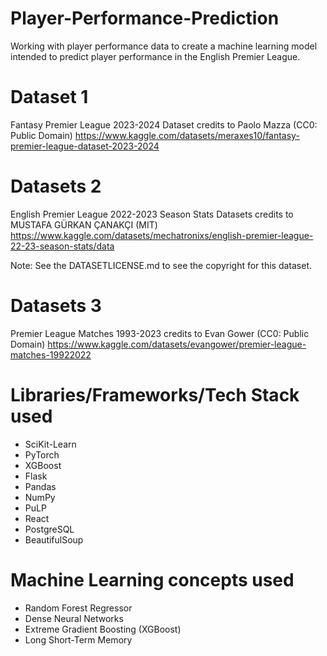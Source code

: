 # Player-Performance-Prediction
Working with player performance data to create a machine learning model intended to predict player performance in the English Premier League.
# Dataset 1
Fantasy Premier League 2023-2024 Dataset credits to Paolo Mazza (CC0: Public Domain)
https://www.kaggle.com/datasets/meraxes10/fantasy-premier-league-dataset-2023-2024
# Datasets 2
English Premier League 2022-2023 Season Stats Datasets credits to MUSTAFA GÜRKAN ÇANAKÇI (MIT)
https://www.kaggle.com/datasets/mechatronixs/english-premier-league-22-23-season-stats/data

Note: See the DATASETLICENSE.md to see the copyright for this dataset.
# Datasets 3
Premier League Matches 1993-2023 credits to Evan Gower (CC0: Public Domain) 
https://www.kaggle.com/datasets/evangower/premier-league-matches-19922022
# Libraries/Frameworks/Tech Stack used
- SciKit-Learn
- PyTorch
- XGBoost
- Flask
- Pandas
- NumPy
- PuLP
- React
- PostgreSQL
- BeautifulSoup
# Machine Learning concepts used
- Random Forest Regressor
- Dense Neural Networks
- Extreme Gradient Boosting (XGBoost)
- Long Short-Term Memory

